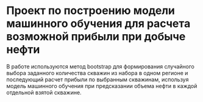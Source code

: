 #  Проект по построению модели машинного обучения для расчета возможной прибыли при добыче нефти

В работе используются метод bootstrap для формирования случайного выбора заданного количества скважин из набора в одном регионе и последующий расчет прибыли по выбранным скважинам, используя модель машинного обучения при предсказании объема нефти в каждой отдельной взятой скважине.
